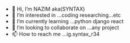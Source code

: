 - 👋 Hi, I’m NAZIM aka(SYNTAX)
- 👀 I’m interested in ...coding researching...etc
- 🌱 I’m currently learning ...python django react 
- 💞️ I’m looking to collaborate on ...any project
- 📫 How to reach me ...ig.syntax_r34

<!---
SYNTAXr34/SYNTAXr34 is a ✨ special ✨ repository because its `README.md` (this file) appears on your GitHub profile.
You can click the Preview link to take a look at your changes.
--->
